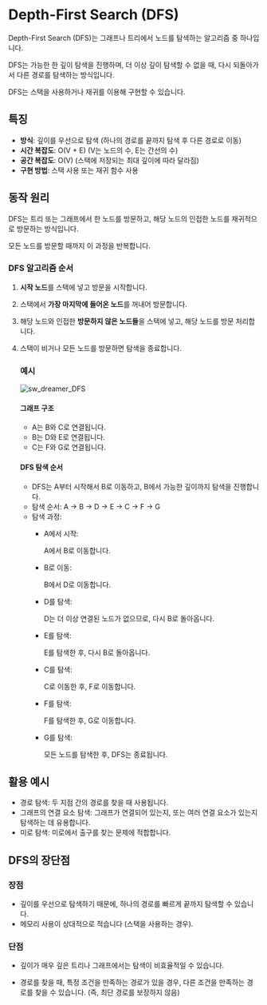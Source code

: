 # Depth-First Search (DFS)

Depth-First Search (DFS)는 그래프나 트리에서 노드를 탐색하는 알고리즘 중 하나입니다.

DFS는 가능한 한 깊이 탐색을 진행하며, 더 이상 깊이 탐색할 수 없을 때, 다시 되돌아가서 다른 경로를 탐색하는 방식입니다.

DFS는 스택을 사용하거나 재귀를 이용해 구현할 수 있습니다.

## 특징

- **방식**: 깊이를 우선으로 탐색 (하나의 경로를 끝까지 탐색 후 다른 경로로 이동)
- **시간 복잡도**: O(V + E) (V는 노드의 수, E는 간선의 수)
- **공간 복잡도**: O(V) (스택에 저장되는 최대 깊이에 따라 달라짐)
- **구현 방법**: 스택 사용 또는 재귀 함수 사용

## 동작 원리

DFS는 트리 또는 그래프에서 한 노드를 방문하고, 해당 노드의 인접한 노드를 재귀적으로 방문하는 방식입니다.

모든 노드를 방문할 때까지 이 과정을 반복합니다.


### DFS 알고리즘 순서

1. **시작 노드**를 스택에 넣고 방문을 시작합니다.

2. 스택에서 **가장 마지막에 들어온 노드**를 꺼내어 방문합니다.

3. 해당 노드와 인접한 **방문하지 않은 노드들**을 스택에 넣고, 해당 노드를 방문 처리합니다.

4. 스택이 비거나 모든 노드를 방문하면 탐색을 종료합니다.

   ### 예시

   ![sw_dreamer_DFS](https://github.com/user-attachments/assets/065b4f11-9688-432c-b35a-8e5425acbff7)

   #### 그래프 구조
    - A는 B와 C로 연결됩니다.
    - B는 D와 E로 연결됩니다.
    - C는 F와 G로 연결됩니다.

   #### DFS 탐색 순서

   - DFS는 A부터 시작해서 B로 이동하고, B에서 가능한 깊이까지 탐색을 진행합니다.
   - 탐색 순서: A → B → D → E → C → F → G
   - 탐색 과정:
        - A에서 시작:
          
          A에서 B로 이동합니다.
          
        - B로 이동:
          
          B에서 D로 이동합니다.
          
        - D를 탐색:
          
          D는 더 이상 연결된 노드가 없으므로, 다시 B로 돌아옵니다.
          
        - E를 탐색:
          
          E를 탐색한 후, 다시 B로 돌아옵니다.
          
        - C를 탐색:
          
          C로 이동한 후, F로 이동합니다.
          
        - F를 탐색:
          
          F를 탐색한 후, G로 이동합니다.
          
        - G를 탐색:
          
          모든 노드를 탐색한 후, DFS는 종료됩니다.
    
## 활용 예시
  - 경로 탐색: 두 지점 간의 경로를 찾을 때 사용됩니다.
  - 그래프의 연결 요소 탐색: 그래프가 연결되어 있는지, 또는 여러 연결 요소가 있는지 탐색하는 데 유용합니다.
  - 미로 탐색: 미로에서 출구를 찾는 문제에 적합합니다.

## DFS의 장단점

### 장점
  - 깊이를 우선으로 탐색하기 때문에, 하나의 경로를 빠르게 끝까지 탐색할 수 있습니다.
  - 메모리 사용이 상대적으로 적습니다 (스택을 사용하는 경우).

### 단점
  - 깊이가 매우 깊은 트리나 그래프에서는 탐색이 비효율적일 수 있습니다.
    
  - 경로를 찾을 때, 특정 조건을 만족하는 경로가 있을 경우, 다른 조건을 만족하는 경로를 찾을 수 있습니다.
    (즉, 최단 경로를 보장하지 않음)
